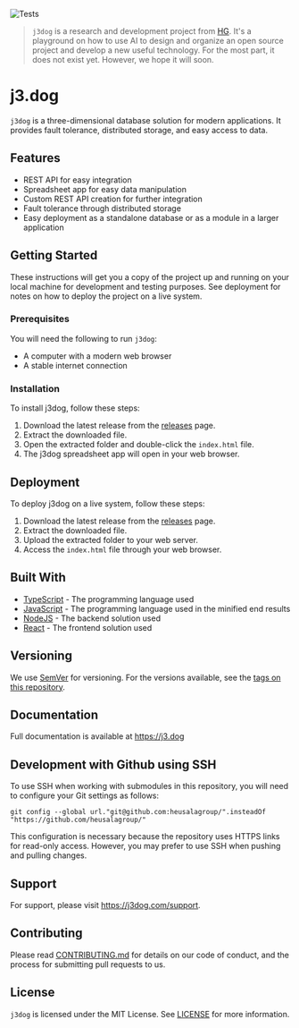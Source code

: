 ![Tests](https://github.com/heusalagroup/j3.dog/actions/workflows/ci.yml/badge.svg)

> `j3dog` is a research and development project from [HG](https://hg.fi). It's a
> playground on how to use AI to design and organize an open source project and
> develop a new useful technology. For the most part, it does not exist yet.
> However, we hope it will soon.

# j3.dog

`j3dog` is a three-dimensional database solution for modern applications. It 
provides fault tolerance, distributed storage, and easy access to data.

## Features

- REST API for easy integration
- Spreadsheet app for easy data manipulation
- Custom REST API creation for further integration
- Fault tolerance through distributed storage
- Easy deployment as a standalone database or as a module in a larger application

## Getting Started

These instructions will get you a copy of the project up and running on your 
local machine for development and testing purposes. See deployment for notes on
how to deploy the project on a live system.

### Prerequisites

You will need the following to run `j3dog`:

- A computer with a modern web browser
- A stable internet connection

### Installation

To install j3dog, follow these steps:

1. Download the latest release from the 
   [releases](https://github.com/heusalagroup/j3.dog/releases) page.
2. Extract the downloaded file.
3. Open the extracted folder and double-click the `index.html` file.
4. The j3dog spreadsheet app will open in your web browser.

## Deployment

To deploy j3dog on a live system, follow these steps:

1. Download the latest release from the 
   [releases](https://github.com/heusalagroup/j3.dog/releases) page.
2. Extract the downloaded file.
3. Upload the extracted folder to your web server.
4. Access the `index.html` file through your web browser.

## Built With

- [TypeScript](https://www.typescriptlang.org/) - The programming language used
- [JavaScript](https://www.javascript.com/) - The programming language used 
  in the minified end results
- [NodeJS](https://nodejs.org/) - The backend solution used
- [React](https://reactjs.org/) - The frontend solution used

## Versioning

We use [SemVer](http://semver.org/) for versioning. For the versions available, 
see the [tags on this repository](https://github.com/heusalagroup/j3.dog/tags).

## Documentation 

Full documentation is available at https://j3.dog

## Development with Github using SSH

To use SSH when working with submodules in this repository, you will need to
configure your Git settings as follows:

```
git config --global url."git@github.com:heusalagroup/".insteadOf "https://github.com/heusalagroup/"
```

This configuration is necessary because the repository uses HTTPS links for
read-only access. However, you may prefer to use SSH when pushing and pulling 
changes.

## Support

For support, please visit https://j3dog.com/support.

## Contributing

Please read [CONTRIBUTING.md](CONTRIBUTING.md) 
for details on our code of conduct, and the process for submitting pull requests 
to us.

## License

`j3dog` is licensed under the MIT License. See [LICENSE](LICENSE.md) for more 
information.


